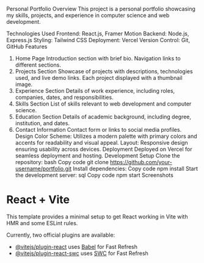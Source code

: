 Personal Portfolio
Overview
This project is a personal portfolio showcasing my skills, projects, and experience in computer science and web development.

Technologies Used
Frontend: React.js, Framer Motion
Backend: Node.js, Express.js
Styling: Tailwind CSS
Deployment: Vercel
Version Control: Git, GitHub
Features
1. Home Page
Introduction section with brief bio.
Navigation links to different sections.
2. Projects Section
Showcase of projects with descriptions, technologies used, and live demo links.
Each project displayed with a thumbnail image.
3. Experience Section
Details of work experience, including roles, companies, dates, and responsibilities.
4. Skills Section
List of skills relevant to web development and computer science.
5. Education Section
Details of academic background, including degree, institution, and dates.
6. Contact Information
Contact form or links to social media profiles.
Design
Color Scheme: Utilizes a modern palette with primary colors and accents for readability and visual appeal.
Layout: Responsive design ensuring usability across devices.
Deployment
Deployed on Vercel for seamless deployment and hosting.
Development Setup
Clone the repository:
bash
Copy code
git clone https://github.com/your-username/portfolio.git
Install dependencies:
Copy code
npm install
Start the development server:
sql
Copy code
npm start
Screenshots


# React + Vite

This template provides a minimal setup to get React working in Vite with HMR and some ESLint rules.

Currently, two official plugins are available:

- [@vitejs/plugin-react](https://github.com/vitejs/vite-plugin-react/blob/main/packages/plugin-react/README.md) uses [Babel](https://babeljs.io/) for Fast Refresh
- [@vitejs/plugin-react-swc](https://github.com/vitejs/vite-plugin-react-swc) uses [SWC](https://swc.rs/) for Fast Refresh
